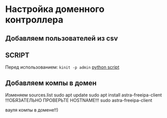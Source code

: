 # Настройка доменного контроллера
## Добавляем пользователей из csv 
## SCRIPT
Перед использованием: `kinit -p admin`
[python script](./import_users.py)
## Добавляем компы в домен 
Изменяем sources.list
sudo apt update 
sudo apt install astra-freeipa-client
!!!ОБЯЗАТЕЛЬНО ПРОВЕРЬТЕ HOSTNAME!!!
sudo astra-freeipa-client

вауля компы в домене!!)

